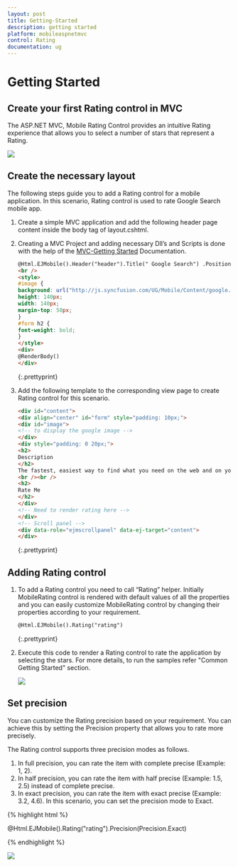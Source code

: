 ```yaml
---
layout: post
title: Getting-Started
description: getting started
platform: mobileaspnetmvc
control: Rating
documentation: ug
---
```


# Getting Started

## Create your first Rating control in MVC

The ASP.NET MVC, Mobile Rating Control provides an intuitive Rating experience that allows you to select a number of stars that represent a Rating.


![](Getting-Started_images/Getting-Started_img1.png)



## Create the necessary layout

The following steps guide you to add a Rating control for a mobile application. In this scenario, Rating control is used to rate Google Search mobile app. 

1. Create a simple MVC application and add the following header page content inside the body tag of layout.cshtml. 
2. Creating a MVC Project and adding necessary Dll’s and Scripts is done with the help of the [MVC-Getting Started](http://help.syncfusion.com/ug/js/Documents/gettingstartedwithmv.htm) Documentation.
   
   ~~~html
   @Html.EJMobile().Header("header").Title(" Google Search") .Position(MobileHeaderPosition.Normal)
   <br />
   <style>
   #image {
   background: url("http://js.syncfusion.com/UG/Mobile/Content/google.png") no-repeat;
   height: 140px;
   width: 140px;
   margin-top: 50px;
   }
   #form h2 {
   font-weight: bold;
   }
   </style>
   <div>
   @RenderBody()
   </div>   
   ~~~
   {:.prettyprint}
     



3. Add the following template to the corresponding view page to create Rating control for this scenario.
   
   ~~~html
   <div id="content">
   <div align="center" id="form" style="padding: 10px;">
   <div id="image">
   <!-- to display the google image -->
   </div>
   <div style="padding: 0 20px;">
   <h2>
   Description
   </h2>
   The fastest, easiest way to find what you need on the web and on your device. Quickly search the web and your phone or tablet.
   <br /><br />
   <h2>
   Rate Me
   </h2>
   </div>
   <!-- Need to render rating here -->
   </div>
   <!-- Scroll panel -->
   <div data-role="ejmscrollpanel" data-ej-target="content">
   </div>
   ~~~
   {:.prettyprint}


## Adding Rating control

1. To add a Rating control you need to call “Rating” helper. Initially MobileRating control is rendered with default values of all the properties and you can easily customize MobileRating control by changing their properties according to your requirement.  
   
   ~~~html
   @Html.EJMobile().Rating("rating")
   ~~~
   {:.prettyprint}


2. Execute this code to render a Rating control to rate the application by selecting the stars. For more details, to run the samples refer "Common Getting Started" section.



   ![](Getting-Started_images/Getting-Started_img2.png)



## Set precision

You can customize the Rating precision based on your requirement. You can achieve this by setting the Precision property that allows you to rate more precisely. 

The Rating control supports three precision modes as follows. 

1. In full precision, you can rate the item with complete precise (Example: 1, 2). 
2. In half precision, you can rate the item with half precise (Example: 1.5, 2.5) instead of complete precise. 
3. In exact precision, you can rate the item with exact precise (Example: 3.2, 4.6). In this scenario, you can set the precision mode to Exact.

{% highlight html %}

@Html.EJMobile().Rating("rating").Precision(Precision.Exact)


{% endhighlight %}

![](Getting-Started_images/Getting-Started_img3.png)



